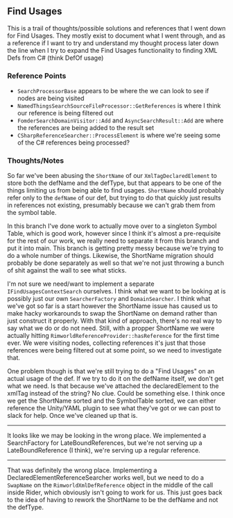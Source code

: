 ## Find Usages

This is a trail of thoughts/possible solutions and references that I went down for Find Usages. They mostly exist to
document what I went through, and as a reference if I want to try and understand my thought process later down the line
when I try to expand the Find Usages functionality to finding XML Defs from C# (think DefOf usage)

### Reference Points
 * `SearchProcessorBase` appears to be where the we can look to see if nodes are being visited
 * `NamedThingsSearchSourceFileProcessor::GetReferences` is where I think our reference is being filtered out
 * `FomderSearchDomainVisitor::Add` and `AsyncSearchResult::Add` are where the references are being added to the result set
 * `CSharpReferenceSearcher::ProcessElement` is where we're seeing some of the C# references being processed?

### Thoughts/Notes
So far we've been abusing the `ShortName` of our `XmlTagDeclaredElement` to store both the defName and the defType, but
that appears to be one of the things limiting us from being able to find usages. `ShortName` should probably refer only
to the `defName` of our def, but trying to do that quickly just results in references not existing, presumably because
we can't grab them from the symbol table.

In this branch I've done work to actually move over to a singleton Symbol Table, which is good work, however since I think
it's almost a pre-requisite for the rest of our work, we really need to separate it from this branch and put it into main.
This branch is getting pretty messy because we're trying to do a whole number of things. Likewise, the ShortName migration
should probably be done separately as well so that we're not just throwing a bunch of shit against the wall to see what sticks.

I'm not sure we need/want to implement a separate `IFindUsagesContextSearch` ourselves. I think what we want to be looking
at is possibly just our own `SearcherFactory` and `DomainSearcher`. I think what we've got so far is a start however the
ShortName issue has caused us to make hacky workarounds to swap the ShortName on demand rather than just construct it properly.
With that kind of approach, there's no real way to say what we do or do not need. Still, with a propper ShortName we were
actually hitting `RimworldReferenceProvider::hasReference` for the first time ever. We were visiting nodes, collecting references
it's just that those references were being filtered out at some point, so we need to investigate that.

One problem though is that we're still trying to do a "Find Usages" on an actual usage of the def. If we try to do it on the
defName itself, we don't get what we need. Is that because we've attached the declaredElement to the xmlTag instead of the
string? No clue. Could be something else. I think once we get the ShortName sorted and the SymbolTable sorted, we can either
reference the Unity/YAML plugin to see what they've got or we can post to slack for help. Once we've cleaned up that is.

-----

It looks like we may be looking in the wrong place. We implemented a SearchFactory for LateBoundReferences, but we're
not serving up a LateBoundReference (I think), we're serving up a regular reference.

-----

That was definitely the wrong place. Implementing a DeclaredElementReferenceSearcher works well, but we need to do a 
`SwapName` on the `RimworldXmlDefReference` object in the middle of the call inside Rider, which obviously isn't going to
work for us. This just goes back to the idea of having to rework the ShortName to be the defName and not the defType.